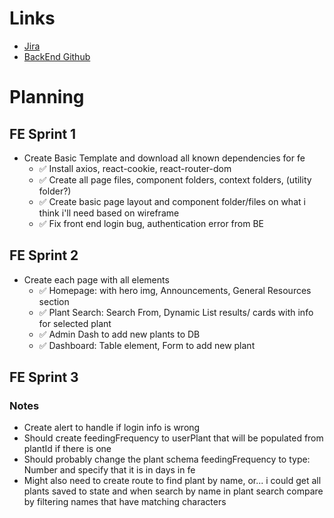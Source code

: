 # Links
- [Jira](https://gardentracker.atlassian.net/browse/CGS-8?atlOrigin=eyJpIjoiNzMwYzc5ZDdhZjc4NDdkYjhlZjhmMjhhZThmNDY1MDUiLCJwIjoiaiJ9)
- [BackEnd Github](https://github.com/Bkeefe901/CapstoneBE)






# Planning

## FE Sprint 1
- Create Basic Template and download all known dependencies for fe
    - ✅ Install axios, react-cookie, react-router-dom
    - ✅ Create all page files, component folders, context folders, (utility folder?)
    - ✅ Create basic page layout and component folder/files on what i think i'll need based on wireframe
    - ✅ Fix front end login bug, authentication error from BE



## FE Sprint 2
- Create each page with all elements
    - ✅ Homepage: with hero img, Announcements, General Resources section
    - ✅ Plant Search: Search From, Dynamic List results/ cards with info for selected plant
    - ✅ Admin Dash to add new plants to DB
    - ✅ Dashboard: Table element, Form to add new plant


## FE Sprint 3

    


### Notes
- Create alert to handle if login info is wrong
- Should create feedingFrequency to userPlant that will be populated from plantId if there is one
- Should probably change the plant schema feedingFrequency to type: Number and specify that it is in days in fe
- Might also need to create route to find plant by name, or... i could get all plants saved to state and when search by name in plant search compare by filtering names that have matching characters
